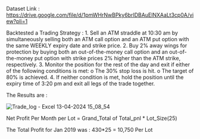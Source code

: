 Dataset Link : https://drive.google.com/file/d/1pmWHrNwBPky6brIDBAuElNXAaLt3cp0A/view?pli=1

Backtested a Trading Strategy :
      1.  Sell an ATM straddle at 10:30 am by simultaneously selling both an ATM call option and an ATM put option with the same WEEKLY expiry date and strike price.
      2.  Buy 2% away wings for protection by buying both an out-of-the-money call option and an out-of-the-money put option with strike prices 2% higher than the ATM strike, respectively.
      3.  Monitor the position for the rest of the day and exit if either of the following conditions is met:
          o	The 30% stop loss is hit.
          o	The target of 80% is achieved.
      4.  If neither condition is met, hold the position until the expiry time of 3:20 pm and exit all legs of the trade together.

The Results are : 


![Trade_log - Excel 13-04-2024 15_08_54](https://github.com/mehtakuldeep/Algorithmic-Trading/assets/112538022/ac5fb041-7fef-4cab-b2fd-3f8ab5788b8e)


Net Profit Per Month per Lot = Grand_Total of Total_pnl * Lot_Size(25)


The Total Profit for Jan 2019 was : 430*25 = 10,750 Per Lot

